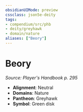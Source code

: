```yaml
---
obsidianUIMode: preview
cssclass: json5e-deity
tags:
- compendium/src/phb
- deity/greyhawk
- domain/nature
aliases: ["Beory"]
---
```

# Beory
*Source: Player's Handbook p. 295* 

- **Alignment**: Neutral
- **Domains**: Nature
- **Pantheon**: Greyhawk
- **Symbol**: Green disk